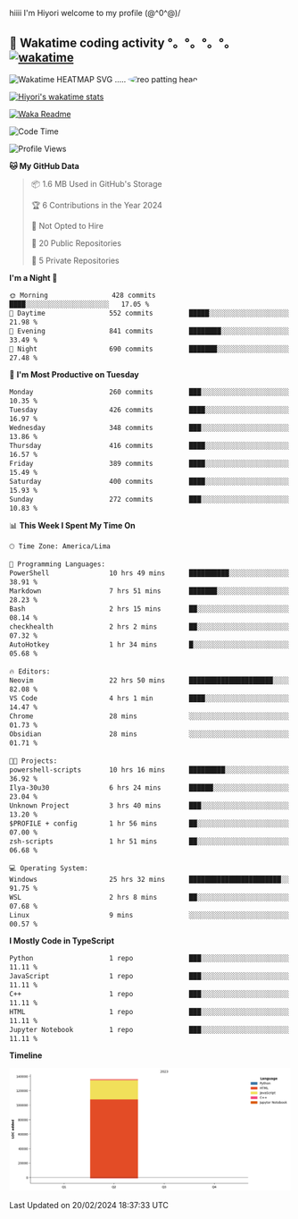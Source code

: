 hiiii I'm Hiyori welcome to my profile \(@^0^@)/

## 🦄 Wakatime coding activity °。°。°。°。[![wakatime](https://wakatime.com/badge/user/49dba2c5-26e1-43a7-9d07-e0f8613d1227.svg)](https://wakatime.com/@49dba2c5-26e1-43a7-9d07-e0f8613d1227) 
<img src="https://wakatime.com/share/@ziajoriii7/ef87015d-57e0-4afb-bb56-1a99a24ea312.svg" width="600" alt="Wakatime HEATMAP SVG"/> ..... <img src="https://i.postimg.cc/RFM2CQFY/reo-patting.webp" alt="reo patting head" width="200" style="border-radius: 50%;">

 [![Hiyori's wakatime stats](https://github-readme-stats.vercel.app/api/wakatime?username=ziajoriii7&theme=buefy&range=last_year&is_including_today=true&layout=compact&hide=markdown)](https://github.com/anuraghazra/github-readme-stats)
 

[![Waka Readme](https://github.com/hiyorijl/hiyorijl/actions/workflows/Waka%20Readme.yml/badge.svg)](https://github.com/hiyorijl/hiyorijl/actions/workflows/Waka%20Readme.yml)

<!--START_SECTION:waka-->
![Code Time](http://img.shields.io/badge/Code%20Time-678%20hrs%2014%20mins-blue)

![Profile Views](http://img.shields.io/badge/Profile%20Views-0-blue)

**🐱 My GitHub Data** 

> 📦 1.6 MB Used in GitHub's Storage 
 > 
> 🏆 6 Contributions in the Year 2024
 > 
> 🚫 Not Opted to Hire
 > 
> 📜 20 Public Repositories 
 > 
> 🔑 5 Private Repositories 
 > 
**I'm a Night 🦉** 

```text
🌞 Morning                428 commits         ████░░░░░░░░░░░░░░░░░░░░░   17.05 % 
🌆 Daytime                552 commits         █████░░░░░░░░░░░░░░░░░░░░   21.98 % 
🌃 Evening                841 commits         ████████░░░░░░░░░░░░░░░░░   33.49 % 
🌙 Night                  690 commits         ███████░░░░░░░░░░░░░░░░░░   27.48 % 
```
📅 **I'm Most Productive on Tuesday** 

```text
Monday                   260 commits         ███░░░░░░░░░░░░░░░░░░░░░░   10.35 % 
Tuesday                  426 commits         ████░░░░░░░░░░░░░░░░░░░░░   16.97 % 
Wednesday                348 commits         ███░░░░░░░░░░░░░░░░░░░░░░   13.86 % 
Thursday                 416 commits         ████░░░░░░░░░░░░░░░░░░░░░   16.57 % 
Friday                   389 commits         ████░░░░░░░░░░░░░░░░░░░░░   15.49 % 
Saturday                 400 commits         ████░░░░░░░░░░░░░░░░░░░░░   15.93 % 
Sunday                   272 commits         ███░░░░░░░░░░░░░░░░░░░░░░   10.83 % 
```


📊 **This Week I Spent My Time On** 

```text
🕑︎ Time Zone: America/Lima

💬 Programming Languages: 
PowerShell               10 hrs 49 mins      ██████████░░░░░░░░░░░░░░░   38.91 % 
Markdown                 7 hrs 51 mins       ███████░░░░░░░░░░░░░░░░░░   28.23 % 
Bash                     2 hrs 15 mins       ██░░░░░░░░░░░░░░░░░░░░░░░   08.14 % 
checkhealth              2 hrs 2 mins        ██░░░░░░░░░░░░░░░░░░░░░░░   07.32 % 
AutoHotkey               1 hr 34 mins        █░░░░░░░░░░░░░░░░░░░░░░░░   05.68 % 

🔥 Editors: 
Neovim                   22 hrs 50 mins      █████████████████████░░░░   82.08 % 
VS Code                  4 hrs 1 min         ████░░░░░░░░░░░░░░░░░░░░░   14.47 % 
Chrome                   28 mins             ░░░░░░░░░░░░░░░░░░░░░░░░░   01.73 % 
Obsidian                 28 mins             ░░░░░░░░░░░░░░░░░░░░░░░░░   01.71 % 

🐱‍💻 Projects: 
powershell-scripts       10 hrs 16 mins      █████████░░░░░░░░░░░░░░░░   36.92 % 
Ilya-30u30               6 hrs 24 mins       ██████░░░░░░░░░░░░░░░░░░░   23.04 % 
Unknown Project          3 hrs 40 mins       ███░░░░░░░░░░░░░░░░░░░░░░   13.20 % 
$PROFILE + config        1 hr 56 mins        ██░░░░░░░░░░░░░░░░░░░░░░░   07.00 % 
zsh-scripts              1 hr 51 mins        ██░░░░░░░░░░░░░░░░░░░░░░░   06.68 % 

💻 Operating System: 
Windows                  25 hrs 32 mins      ███████████████████████░░   91.75 % 
WSL                      2 hrs 8 mins        ██░░░░░░░░░░░░░░░░░░░░░░░   07.68 % 
Linux                    9 mins              ░░░░░░░░░░░░░░░░░░░░░░░░░   00.57 % 
```

**I Mostly Code in TypeScript** 

```text
Python                   1 repo              ███░░░░░░░░░░░░░░░░░░░░░░   11.11 % 
JavaScript               1 repo              ███░░░░░░░░░░░░░░░░░░░░░░   11.11 % 
C++                      1 repo              ███░░░░░░░░░░░░░░░░░░░░░░   11.11 % 
HTML                     1 repo              ███░░░░░░░░░░░░░░░░░░░░░░   11.11 % 
Jupyter Notebook         1 repo              ███░░░░░░░░░░░░░░░░░░░░░░   11.11 % 
```



**Timeline**

![Lines of Code chart](https://raw.githubusercontent.com/hiyorijl/hiyorijl/main/assets/bar_graph.png)


 Last Updated on 20/02/2024 18:37:33 UTC
<!--END_SECTION:waka-->
